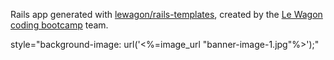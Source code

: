 Rails app generated with [lewagon/rails-templates](https://github.com/lewagon/rails-templates), created by the [Le Wagon coding bootcamp](https://www.lewagon.com) team.

style="background-image: url('<%=image_url "banner-image-1.jpg"%>');"
